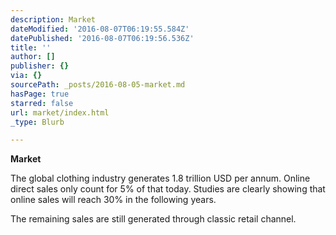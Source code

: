 ```yaml
---
description: Market
dateModified: '2016-08-07T06:19:55.584Z'
datePublished: '2016-08-07T06:19:56.536Z'
title: ''
author: []
publisher: {}
via: {}
sourcePath: _posts/2016-08-05-market.md
hasPage: true
starred: false
url: market/index.html
_type: Blurb

---
```

**Market**

The global clothing industry generates 1.8 trillion USD per annum. Online direct sales only count for 5% of that today. Studies are clearly showing that online sales will reach 30% in the following years.

The remaining sales are still generated through classic retail channel.